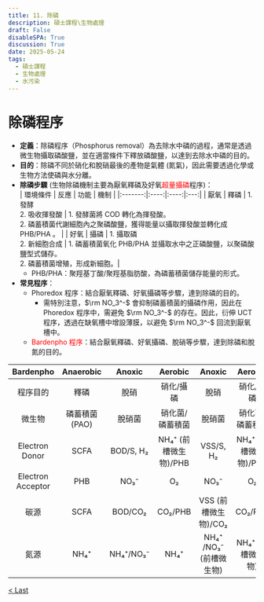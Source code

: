 ```yaml
---
title: 11. 除磷
description: 碩士課程\生物處理
draft: False
disableSPA: True
discussion: True
date: 2025-05-24
tags:
  - 碩士課程
  - 生物處理
  - 水污染
---
```


# 除磷程序
- **定義**：除磷程序（Phosphorus removal）為去除水中磷的過程，通常是透過微生物攝取磷酸鹽，並在適當條件下釋放磷酸鹽，以達到去除水中磷的目的。
- **目的**：除磷不同於硝化和脫硝最後的產物是氣體 (氮氣)，因此需要透過化學或生物方法使磷與水分離。
- **除磷步驟** (生物除磷機制主要為厭氧釋磷及好氧<span style="color: Red;">超量攝磷</span>程序)：  
  | 環境條件 | 反應 | 功能 | 機制 |
  |:-------:|:----:|:----:|:---:|
  | 厭氧 | 釋磷 | 1. 發酵<br>2. 吸收揮發酸 | 1. 發酵菌將 COD 轉化為揮發酸。<br>2. 磷蓄積菌代謝細胞內之聚磷酸鹽，獲得能量以攝取揮發酸並轉化成 PHB/PHA 。 |
  | 好氧 | 攝磷 | 1. 攝取磷<br>2. 新細胞合成 | 1. 磷蓄積菌氧化 PHB/PHA 並攝取水中之正磷酸鹽，以聚磷酸鹽型式儲存。<br>2. 磷蓄積菌增殖，形成新細胞。|
  - PHB/PHA：聚羥基丁酸/聚羥基脂肪酸，為磷蓄積菌儲存能量的形式。
- **常見程序**：
  - Phoredox 程序：結合厭氧釋磷、好氧攝磷等步驟，達到除磷的目的。
    - 需特別注意，$\rm NO_3^-$ 會抑制磷蓄積菌的攝磷作用，因此在 Phoredox 程序中，需避免 $\rm NO_3^-$ 的存在。因此，衍伸 UCT 程序，透過在缺氧槽中增設薄膜，以避免 $\rm NO_3^-$ 回流到厭氧槽中。
  - <span style="color: Red;">Bardenpho 程序</span>：結合厭氧釋磷、好氧攝磷、脫硝等步驟，達到除磷和脫氮的目的。

|     Bardenpho     |   Anaerobic    |  Anoxic   |        Aerobic        |         Anoxic          |        Aerobic        |
| :---------------: | :------------: | :-------: | :-------------------: | :---------------------: | :-------------------: |
|     程序目的      |      釋磷      |   脫硝    |       硝化/攝磷       |          脫硝           |       硝化/攝磷       |
|      微生物       | 磷蓄積菌 (PAO) |  脫硝菌   |    硝化菌/磷蓄積菌    |         脫硝菌          |    硝化菌/磷蓄積菌    |
|  Electron Donor   |      SCFA      | BOD/S, H₂ | NH₄⁺ (前槽微生物)/PHB |        VSS/S, H₂        | NH₄⁺ (前槽微生物)/PHB |
| Electron Acceptor |      PHB       |   NO₃⁻    |          O₂           |          NO₃⁻           |          O₂           |
|       碳源        |      SCFA      |  BOD/CO₂  |        CO₂/PHB        |  VSS (前槽微生物)/CO₂   |        CO₂/PHB        |
|       氮源        |      NH₄⁺      | NH₄⁺/NO₃⁻ |         NH₄⁺          | NH₄⁺ /NO₃⁻ (前槽微生物) |   NH₄⁺ (前槽微生物)   |




<div style="display: grid; grid-template-columns: 1fr 4fr 1fr;">
  <div><a href="09_硝化、10_脫硝">< Last</a></div>
  <div></div>
  <div></div>
</div>